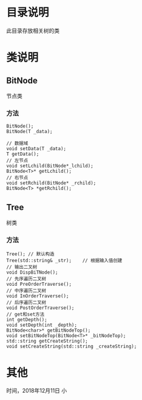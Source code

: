 # 目录说明
此目录存放相关树的类

# 类说明
## BitNode
节点类
### 方法
    BitNode();
    BitNode(T _data);

    // 数据域
    void setData(T _data);
    T getData();
    // 左节点
    void setLchild(BitNode*_lchild);
    BitNode<T>* getLchild();
    // 右节点
    void setRchild(BitNode* _rchild);
    BitNode<T> *getRchild();
    
## Tree
树类
### 方法

    Tree(); // 默认构造
    Tree(std::string& _str);    // 根据输入值创建
    // 输出二叉树
    void DispBiTNode();
    // 先序遍历二叉树
    void PreOrderTraverse();
    // 中序遍历二叉树
    void InOrderTraverse();
    // 后序遍历二叉树
    void PostOrderTraverse();
    // get和set方法
    int getDepth();
    void setDepth(int _depth);
    BitNode<char>* getBitNodeTop();
    void setBitNodeTop(BitNode<T>* _bitNodeTop);
    std::string getCreateString();
    void setCreateString(std::string _createString);
    
# 其他
时间，2018年12月11日 小
